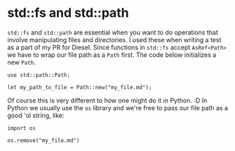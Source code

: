 # std::fs and std::path

`std::fs` and `std::path` are essential when you want to do operations that involve manipulating files and directories. I used these when writing a test as a part of my PR for Diesel. Since functions in `std::fs` accept `AsRef<Path>` we have to wrap our file path as a `Path` first. The code below initializes a new `Path`.

```
use std::path::Path;

let my_path_to_file = Path::new("my_file.md");
```

Of course this is very different to how one might do it in Python. :D In Python we usually use the `os` library and we're free to pass our file path as a good 'ol string, like:

```
import os 

os.remove("my_file.md") 
```

